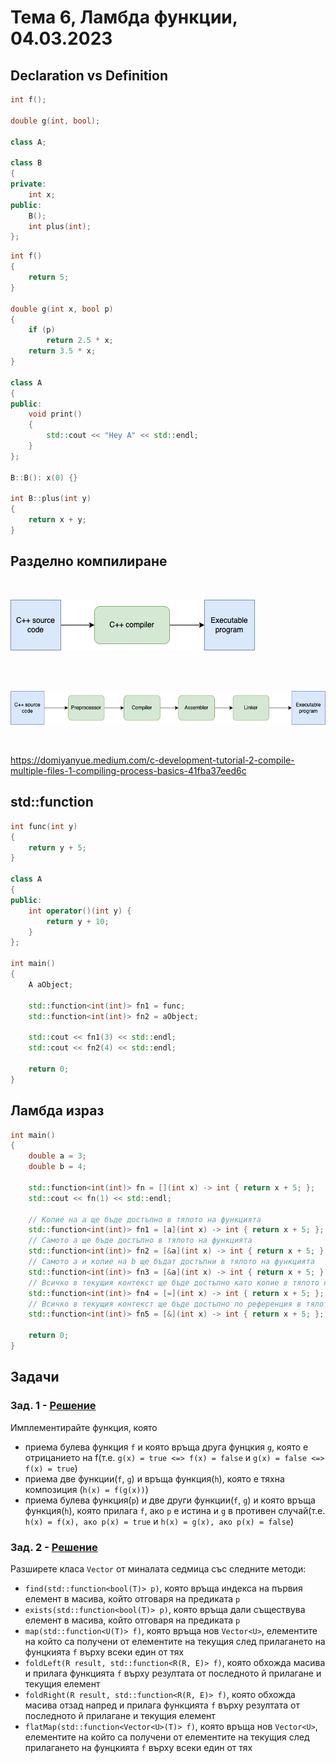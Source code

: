 # Тема 6, Ламбда функции, 04.03.2023

## Declaration vs Definition

```c++
int f();

double g(int, bool);

class A;

class B
{
private:
    int x;
public:
    B();
    int plus(int);
};
```

```c++
int f()
{
    return 5;
}

double g(int x, bool p)
{
    if (p)
        return 2.5 * x;
    return 3.5 * x;
}

class A
{
public:
    void print()
    {
        std::cout << "Hey A" << std::endl;
    }
};

B::B(): x(0) {}

int B::plus(int y)
{
    return x + y;
}
```

## Разделно компилиране

<br/>

![Diagram](content/cpp-program-diagram.png)

<br/>

<br/>

![Diagram Extended](content/cpp-program-diagram-extended.png)

<br/>

https://domiyanyue.medium.com/c-development-tutorial-2-compile-multiple-files-1-compiling-process-basics-41fba37eed6c

## std::function

```c++
int func(int y)
{
    return y + 5;
}

class A
{
public:
    int operator()(int y) {
        return y + 10;
    }
};

int main()
{
    A aObject;

    std::function<int(int)> fn1 = func;
    std::function<int(int)> fn2 = aObject;

    std::cout << fn1(3) << std::endl;
    std::cout << fn2(4) << std::endl;

    return 0;
}
```

## Ламбда израз

```c++
int main()
{
    double a = 3;
    double b = 4;

    std::function<int(int)> fn = [](int x) -> int { return x + 5; };
    std::cout << fn(1) << std::endl;

    // Копие на a ще бъде достъпно в тялото на функцията
    std::function<int(int)> fn1 = [a](int x) -> int { return x + 5; };
    // Самото a ще бъде достъпно в тялото на функцията
    std::function<int(int)> fn2 = [&a](int x) -> int { return x + 5; };
    // Самото a и копие на b ще бъдат достъпни в тялото на функцията
    std::function<int(int)> fn3 = [&a](int x) -> int { return x + 5; };
    // Всичко в текущия контекст ще бъде достъпно като копие в тялото на функцията
    std::function<int(int)> fn4 = [=](int x) -> int { return x + 5; };
    // Всичко в текущия контекст ще бъде достъпно по референция в тялото на функцията
    std::function<int(int)> fn5 = [&](int x) -> int { return x + 5; };

    return 0;
}
```

## Задачи

### Зад. 1 - [Решение](./solutions/lambdas.cpp)

Имплементирайте функция, която

* приема булева функция `f` и която връща друга фунцкия `g`, която е отрицанието на f(т.е. `g(x) = true <=> f(x) = false` и `g(x) = false <=> f(x) = true`)
* приема две функции(`f`, `g`) и връща функция(`h`), която е тяхна композиция (`h(x) = f(g(x))`)
* приема булева функция(`p`) и две други функции(`f`, `g`) и която връща функция(`h`), която прилага `f`, ако `p` е истина и `g` в противен случай(т.е. `h(x) = f(x), ако p(x) = true` и `h(x) = g(x), ако p(x) = false`)

### Зад. 2 - [Решение](./solutions/vector/)

Разширете класа `Vector` от миналата седмица със следните методи:

* `find(std::function<bool(T)> p)`, която връща индекса на първия елемент в масива, който отговаря на предиката `p`
* `exists(std::function<bool(T)> p)`, която връща дали съществува елемент в масива, който отговаря на предиката `p`
* `map(std::function<U(T)> f)`, която връща нов `Vector<U>`, елементите на който са получени от елементите на текущия след прилагането на фунцкията `f` върху всеки един от тях
* `foldLeft(R result, std::function<R(R, E)> f)`, която обхожда масива и прилага функцията `f` върху резултата от последното й прилагане и текущия елемент
* `foldRight(R result, std::function<R(R, E)> f)`, която обхожда масива отзад напред и прилага функцията `f` върху резултата от последното й прилагане и текущия елемент
* `flatMap(std::function<Vector<U>(T)> f)`, която връща нов `Vector<U>`, елементите на който са получени от елементите на текущия след прилагането на фунцкията `f` върху всеки един от тях
